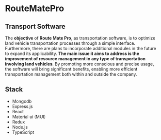 # RouteMatePro
## Transport Software
The **objective** of **Route Mate Pro**, as transportation software, is to optimize land vehicle transportation processes through a simple interface. Furthermore, there are plans to incorporate additional modules in the future to expand its applicability. **The main issue it aims to address is the improvement of resource management in any type of transportation involving land vehicles**. By promoting more conscious and precise usage, the software will bring significant benefits, enabling more efficient transportation management both within and outside the company.
## Stack
- Mongodb
- Express.js
- React
- Material ui (MUI)
- Redux
- Node.js
- TypeScript
